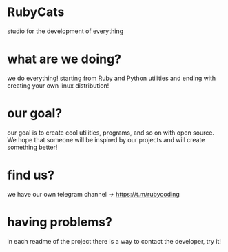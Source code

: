# RubyCats

studio for the development of everything

# what are we doing?

we do everything! starting from Ruby and Python utilities and ending with creating your own linux distribution!

# our goal?

our goal is to create cool utilities, programs, and so on with open source. We hope that someone will be inspired by our projects and will create something better!

# find us?

we have our own telegram channel -> https://t.m/rubycoding

# having problems?

in each readme of the project there is a way to contact the developer, try it!